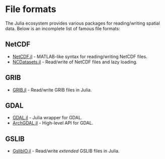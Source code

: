 # File formats

The Julia ecosystem provides various packages for reading/writing spatial data.
Below is an incomplete list of famous file formats:

## NetCDF

* [NetCDF.jl](https://github.com/JuliaGeo/NetCDF.jl) -
  MATLAB-like syntax for reading/writing NetCDF files.
* [NCDatasets.jl](https://github.com/Alexander-Barth/NCDatasets.jl) -
  Read/write of NetCDF files and lazy loading.

## GRIB

* [GRIB.jl](https://github.com/weech/GRIB.jl) - Read/write GRIB files in Julia.

## GDAL

* [GDAL.jl](https://github.com/JuliaGeo/GDAL.jl) - Julia wrapper for GDAL.
* [ArchGDAL.jl](https://github.com/yeesian/ArchGDAL.jl) - High-level API for GDAL.

## GSLIB

* [GslibIO.jl](https://github.com/JuliaEarth/GslibIO.jl) -
  Read/write *extended* GSLIB files in Julia.
